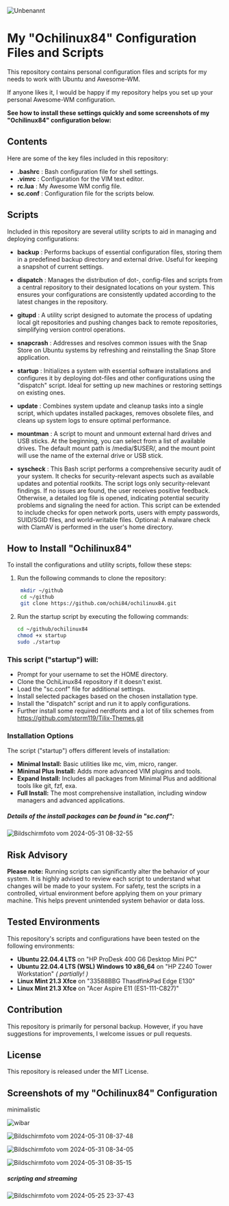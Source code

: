 ![Unbenannt](https://github.com/ochi84/OchiLinux84/assets/168211337/9ac9db4e-44f8-47f0-92a2-ac247a1cda6c)


# My "Ochilinux84" Configuration Files and Scripts
This repository contains personal configuration files and scripts for my needs to work with Ubuntu and Awesome-WM.

If anyone likes it, I would be happy if my repository helps you set up your personal Awesome-WM configuration.

**See how to install these settings quickly and some screenshots of my "Ochilinux84" configuration below:**

## Contents
Here are some of the key files included in this repository:

-  **.bashrc**  : Bash configuration file for shell settings.
-  **.vimrc**   : Configuration for the VIM text editor.
-  **rc.lua**   : My Awesome WM config file.
-  **sc.conf**   : Configuration file for the scripts below.

## Scripts
Included in this repository are several utility scripts to aid in managing and deploying configurations:

-  **backup**    : Performs backups of essential configuration files, storing them in a predefined backup directory and external drive. Useful for keeping a snapshot of current settings.

-  **dispatch**  : Manages the distribution of dot-, config-files and scripts from a central repository to their designated locations on your system. This ensures your configurations are consistently updated according to the latest changes in the repository.

-  **gitupd**    : A utility script designed to automate the process of updating local git repositories and pushing changes back to remote repositories, simplifying version control operations.

-  **snapcrash** : Addresses and resolves common issues with the Snap Store on Ubuntu systems by refreshing and reinstalling the Snap Store application.

-  **startup**   : Initializes a system with essential software installations and configures it by deploying dot-files and other configurations using the "dispatch" script. Ideal for setting up new machines or restoring settings on existing ones.

-  **update**    : Combines system update and cleanup tasks into a single script, which updates installed packages, removes obsolete files, and cleans up system logs to ensure optimal performance.

-  **mountman**  : A script to mount and unmount external hard drives and USB sticks. At the beginning, you can select from a list of available drives. The default mount path is /media/$USER/, and the mount point will use the name of the external drive or USB stick.

-  **syscheck**  : This Bash script performs a comprehensive security audit of your system. It checks for security-relevant aspects such as available updates and potential rootkits. The script logs only security-relevant findings. If no issues are found, the user receives positive feedback. Otherwise, a detailed log file is opened, indicating potential security problems and signaling the need for action. This script can be extended to include checks for open network ports, users with empty passwords, SUID/SGID files, and world-writable files. Optional: A malware check with ClamAV is performed in the user's home directory.

## How to Install "Ochilinux84"
To install the configurations and utility scripts, follow these steps:

1. Run the following commands to clone the repository:

   ```bash
    mkdir ~/github
    cd ~/github
    git clone https://github.com/ochi84/ochilinux84.git
    ```

3. Run the startup script by executing the following commands:

    ```bash
    cd ~/github/ochilinux84
    chmod +x startup
    sudo ./startup
    ```

### This script ("startup") will:
-  Prompt for your username to set the HOME directory.
-  Clone the OchiLinux84 repository if it doesn't exist.
-  Load the "sc.conf" file for additional settings.
-  Install selected packages based on the chosen installation type.
-  Install the "dispatch" script and run it to apply configurations.
-  Further install some required nerdfonts and a lot of tilix schemes from https://github.com/storm119/Tilix-Themes.git

### Installation Options
The script ("startup") offers different levels of installation:

-  **Minimal Install:** Basic utilities like mc, vim, micro, ranger.
-  **Minimal Plus Install:** Adds more advanced VIM plugins and tools.
-  **Expand Install:** Includes all packages from Minimal Plus and additional tools like git, fzf, exa.
-  **Full Install:** The most comprehensive installation, including window managers and advanced applications.

##### Details of the install packages can be found in "sc.conf":
![Bildschirmfoto vom 2024-05-31 08-32-55](https://github.com/ochi84/OchiLinux84/assets/168211337/ed54a58c-a649-4a74-a811-0fd26b9a7c62)

## Risk Advisory
**Please note:** Running scripts can significantly alter the behavior of your system. It is highly advised to review each script to understand what changes will be made to your system. For safety, test the scripts in a controlled, virtual environment before applying them on your primary machine. This helps prevent unintended system behavior or data loss.

## Tested Environments
This repository's scripts and configurations have been tested on the following environments:

- **Ubuntu 22.04.4 LTS** on "HP ProDesk 400 G6 Desktop Mini PC"
- **Ubuntu 22.04.4 LTS (WSL) Windows 10 x86_64** on "HP Z240 Tower Workstation" *( partially! )*
- **Linux Mint 21.3 Xfce** on "33588BBG ThasdfinkPad Edge E130"
- **Linux Mint 21.3 Xfce** on "Acer Aspire E11 (ES1-111-C827)"

## Contribution
This repository is primarily for personal backup. However, if you have suggestions for improvements, I welcome issues or pull requests.

## License
This repository is released under the MIT License.

## Screenshots of my "Ochilinux84" Configuration
minimalistic

![wibar](https://github.com/ochi84/OchiLinux84/assets/168211337/962c8f0f-e890-43cf-9801-476ab4fc0d05)


![Bildschirmfoto vom 2024-05-31 08-37-48](https://github.com/ochi84/OchiLinux84/assets/168211337/639171f6-d2da-4de9-b1bc-f2ff406abad5)

![Bildschirmfoto vom 2024-05-31 08-34-05](https://github.com/ochi84/OchiLinux84/assets/168211337/6db53cae-9a44-4463-9705-21ff7321cb80)

![Bildschirmfoto vom 2024-05-31 08-35-15](https://github.com/ochi84/OchiLinux84/assets/168211337/0f2f2485-fd1c-4c4e-965f-993a2ea0bdb9)
##### scripting and streaming
![Bildschirmfoto vom 2024-05-25 23-37-43](https://github.com/ochi84/OchiLinux84/assets/168211337/354ec8a6-4f9e-45ec-b274-2b32b9879859)
